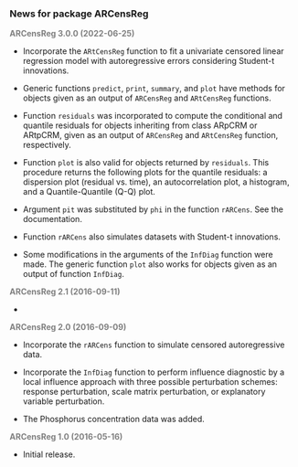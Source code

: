 ### News for package ARCensReg

<font color='grey'>**ARCensReg 3.0.0 (2022-06-25)**</font>

* Incorporate the `ARtCensReg` function to fit a univariate censored linear regression model with autoregressive errors considering Student-t innovations.

* Generic functions `predict`, `print`, `summary`, and `plot` have methods for objects given as an output of `ARCensReg` and `ARtCensReg` functions.

* Function `residuals` was incorporated to compute the conditional and quantile residuals for objects inheriting from class ARpCRM or ARtpCRM, given as an output of `ARCensReg` and `ARtCensReg` function, respectively.

* Function `plot` is also valid for objects returned by `residuals`. This procedure returns the following plots for the quantile residuals: a dispersion plot (residual vs. time), an autocorrelation plot, a histogram, and a Quantile-Quantile (Q-Q) plot.

* Argument `pit` was substituted by `phi` in the function `rARCens`. See the documentation.

* Function `rARCens` also simulates datasets with Student-t innovations.

* Some modifications in the arguments of the `InfDiag` function were made. The generic function `plot` also works for objects given as an output of function `InfDiag`. 


<font color='grey'>**ARCensReg 2.1 (2016-09-11)**</font>

*


<font color='grey'>**ARCensReg 2.0 (2016-09-09)**</font>

* Incorporate the `rARCens` function to simulate censored autoregressive data.

* Incorporate the `InfDiag` function to perform influence diagnostic by a local influence approach with three possible perturbation schemes: response perturbation, scale matrix perturbation, or explanatory variable perturbation.

* The Phosphorus concentration data was added.


<font color='grey'>**ARCensReg 1.0 (2016-05-16)**</font>

* Initial release.
